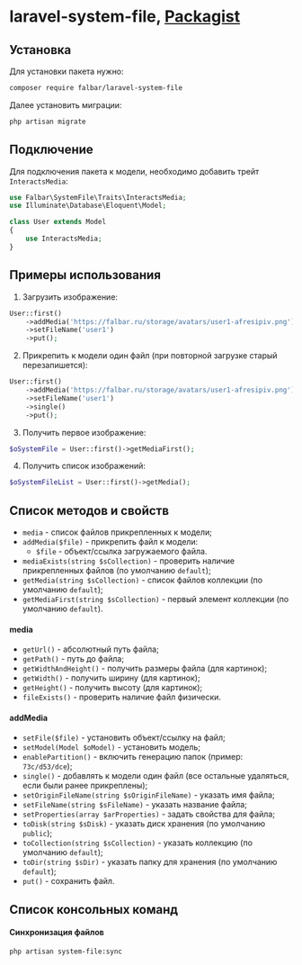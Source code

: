 # laravel-system-file, [Packagist](https://packagist.org/packages/falbar/laravel-system-file)

## Установка

Для установки пакета нужно:

```bash
composer require falbar/laravel-system-file
```

Далее установить миграции:

```bash
php artisan migrate
```

## Подключение

Для подключения пакета к модели, необходимо добавить трейт `InteractsMedia`:

```php
use Falbar\SystemFile\Traits\InteractsMedia;
use Illuminate\Database\Eloquent\Model;

class User extends Model
{
    use InteractsMedia;
}
```

## Примеры использования

1. Загрузить изображение:

```php
User::first()
    ->addMedia('https://falbar.ru/storage/avatars/user1-afresipiv.png')
    ->setFileName('user1')
    ->put();
```

2. Прикрепить к модели один файл (при повторной загрузке старый перезапишется):

```php
User::first()
    ->addMedia('https://falbar.ru/storage/avatars/user1-afresipiv.png')
    ->setFileName('user1')
    ->single()
    ->put();
```

3. Получить первое изображение:

```php
$oSystemFile = User::first()->getMediaFirst();
```

4. Получить список изображений:

```php
$oSystemFileList = User::first()->getMedia();
```

## Список методов и свойств

* `media` - список файлов прикрепленных к модели;
* `addMedia($file)` - прикрепить файл к модели:
    * `$file` - объект/ссылка загружаемого файла.
* `mediaExists(string $sCollection)` - проверить наличие прикрепленных файлов (по умолчанию `default`);
* `getMedia(string $sCollection)` - список файлов коллекции (по умолчанию `default`);
* `getMediaFirst(string $sCollection)` - первый элемент коллекции (по умолчанию `default`).

#### media

* `getUrl()` - абсолютный путь файла;
* `getPath()` - путь до файла;
* `getWidthAndHeight()` - получить размеры файла (для картинок);
* `getWidth()` - получить ширину (для картинок);
* `getHeight()` - получить высоту (для картинок);
* `fileExists()` - проверить наличие файл физически.

#### addMedia

* `setFile($file)` - установить объект/ссылку на файл;
* `setModel(Model $oModel)` - установить модель;
* `enablePartition()` - включить генерацию папок (пример: `73c/d53/dce`);
* `single()` - добавлять к модели один файл (все остальные удаляться, если были ранее прикреплены);
* `setOriginFileName(string $sOriginFileName)` - указать имя файла;
* `setFileName(string $sFileName)` - указать название файла;
* `setProperties(array $arProperties)` - задать свойства для файла;
* `toDisk(string $sDisk)` - указать диск хранения (по умолчанию `public`);
* `toCollection(string $sCollection)` - указать коллекцию (по умолчанию `default`);
* `toDir(string $sDir)` - указать папку для хранения (по умолчанию `default`);
* `put()` - сохранить файл.

## Список консольных команд

#### Синхронизация файлов

```bash
php artisan system-file:sync
```
